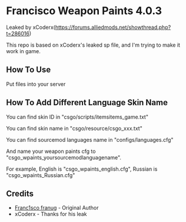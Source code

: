 # Francisco Weapon Paints 4.0.3
Leaked by xCoderx(https://forums.alliedmods.net/showthread.php?t=286016)

This repo is based on xCoderx's leaked sp file, and I'm trying to make it work in game.

## How To Use
Put files into your server

## How To Add Different Language Skin Name 
You can find skin ID in "csgo/scripts/itemsitems_game.txt"

You can find skin name in "csgo/resource/csgo_xxx.txt"

You can find sourcemod languages name in "configs/languages.cfg"

And name your weapon paints cfg to "csgo_wpaints_yoursourcemodlanguagename".

For example, English is "csgo_wpaints_english.cfg", Russian is "csgo_wpaints_Russian.cfg"

## Credits
* [Franc1sco franug](https://github.com/Franc1sco) - Original Author
* xCoderx - Thanks for his leak
